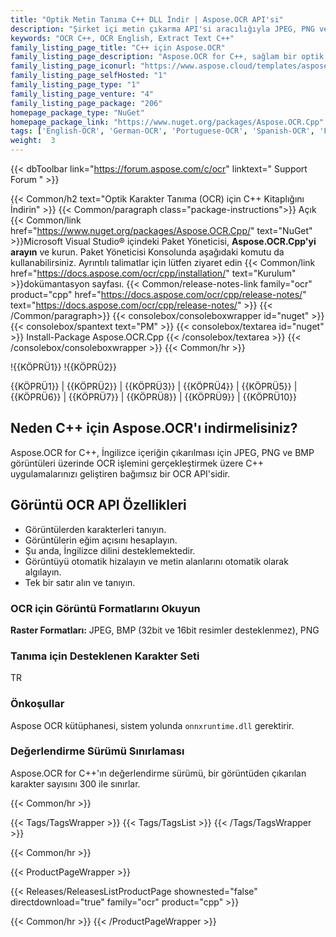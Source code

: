 ```yaml
---
title: "Optik Metin Tanıma C++ DLL İndir | Aspose.OCR API'si"
description: "Şirket içi metin çıkarma API'si aracılığıyla JPEG, PNG ve BMP görüntülerinden İngilizce metin karakterlerini tanımanıza yardımcı olması için C++ Sınıf Kitaplığı içeren OCR DLL dosyasını indirin."
keywords: "OCR C++, OCR English, Extract Text C++"
family_listing_page_title: "C++ için Aspose.OCR"
family_listing_page_description: "Aspose.OCR for C++, sağlam bir optik karakter tanıma API'sidir. Geliştiriciler, uygulamalarına kolayca OCR işlevleri ekleyebilir. API genişletilebilir, kullanımı kolay, kompakttır ve karakter tanımayı kontrol etmek için basit bir sınıf seti sağlar. Yaygın olarak kullanılan görüntü biçimlerini destekler ve görüntülerden karakterleri ve yazı tiplerini okuma, kalın ve italik stiller, parazit giderme filtreleri, görüntünün tamamını veya görüntünün herhangi bir bölümünü tarama ve çok daha fazlası gibi işlevler sağlar."
family_listing_page_iconurl: "https://www.aspose.cloud/templates/aspose/App_Themes/V3/images/ocr/272x272/aspose_ocr-for-cpp.png"
family_listing_page_selfHosted: "1"
family_listing_page_type: "1"
family_listing_page_venture: "4"
family_listing_page_package: "206"
homepage_package_type: "NuGet"
homepage_package_link: "https://www.nuget.org/packages/Aspose.OCR.Cpp"
tags: ['English-OCR', 'German-OCR', 'Portuguese-OCR', 'Spanish-OCR', 'French-OCR', 'Italian-OCR', 'Skew', 'Image-OCR', 'Optical-Recognition', 'Image-Recognition', 'Character-Recognition', 'JPEG', 'PNG', 'BMP', 'OCR-Deep-Learning', 'Computer-Vision','Language-OCR', 'Zonal-OCR', 'Optical-Character-Recognition', 'OCR-Area-Detection', 'OCR-to-JSON', 'Conholdate', 'Native', 'CPP']
weight:  3
---
```


{{< dbToolbar link="https://forum.aspose.com/c/ocr" linktext=" Support Forum " >}}

{{< Common/h2 text="Optik Karakter Tanıma (OCR) için C++ Kitaplığını İndirin"  >}}
{{< Common/paragraph class="package-instructions">}}
Açık
{{< Common/link href="https://www.nuget.org/packages/Aspose.OCR.Cpp/" text="NuGet"  >}}Microsoft Visual Studio® içindeki Paket Yöneticisi, <b>Aspose.OCR.Cpp'yi arayın</b> ve kurun. Paket Yöneticisi Konsolunda aşağıdaki komutu da kullanabilirsiniz. Ayrıntılı talimatlar için lütfen ziyaret edin
{{< Common/link href="https://docs.aspose.com/ocr/cpp/installation/" text="Kurulum"  >}}dokümantasyon sayfası.
{{< Common/release-notes-link family="ocr" product="cpp" href="https://docs.aspose.com/ocr/cpp/release-notes/" text="https://docs.aspose.com/ocr/cpp/release-notes/"  >}}
{{< /Common/paragraph>}}
{{< consolebox/consoleboxwrapper id="nuget" >}}
       {{< consolebox/spantext text="PM" >}}
       {{< consolebox/textarea id="nuget" >}} Install-Package Aspose.OCR.Cpp {{< /consolebox/textarea >}}
{{< /consolebox/consoleboxwrapper >}}
{{< Common/hr >}}

!{{KÖPRÜ1}} !{{KÖPRÜ2}}

{{KÖPRÜ1}} | {{KÖPRÜ2}} | {{KÖPRÜ3}} | {{KÖPRÜ4}} | {{KÖPRÜ5}} | {{KÖPRÜ6}} | {{KÖPRÜ7}} | {{KÖPRÜ8}} | {{KÖPRÜ9}} | {{KÖPRÜ10}}

## Neden C++ için Aspose.OCR'ı indirmelisiniz?

Aspose.OCR for C++, İngilizce içeriğin çıkarılması için JPEG, PNG ve BMP görüntüleri üzerinde OCR işlemini gerçekleştirmek üzere C++ uygulamalarınızı geliştiren bağımsız bir OCR API'sidir.

## Görüntü OCR API Özellikleri

- Görüntülerden karakterleri tanıyın.
- Görüntülerin eğim açısını hesaplayın.
- Şu anda, İngilizce dilini desteklemektedir.
- Görüntüyü otomatik hizalayın ve metin alanlarını otomatik olarak algılayın.
- Tek bir satır alın ve tanıyın.

### OCR için Görüntü Formatlarını Okuyun

**Raster Formatları:** JPEG, BMP (32bit ve 16bit resimler desteklenmez), PNG

### Tanıma için Desteklenen Karakter Seti

TR

### Önkoşullar

Aspose OCR kütüphanesi, sistem yolunda `onnxruntime.dll` gerektirir.

### Değerlendirme Sürümü Sınırlaması

Aspose.OCR for C++'ın değerlendirme sürümü, bir görüntüden çıkarılan karakter sayısını 300 ile sınırlar.

{{< Common/hr >}}

{{< Tags/TagsWrapper >}}
 {{< Tags/TagsList >}}
{{< /Tags/TagsWrapper >}}

{{< Common/hr >}}

{{< ProductPageWrapper >}}
<!-- ReleasesListProductPage-->
   {{< Releases/ReleasesListProductPage shownested="false"  directdownload="true" family="ocr" product="cpp" >}}
<!-- /ReleasesListProductPage-->
{{< Common/hr >}}
{{< /ProductPageWrapper >}}

